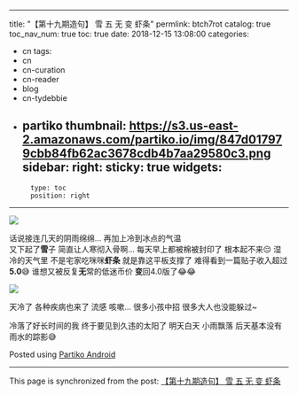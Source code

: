 
---
title: "【第十九期造句】
雪   五   无   变   虾条"
permlink: btch7rot
catalog: true
toc_nav_num: true
toc: true
date: 2018-12-15 13:08:00
categories:
- cn
tags:
- cn
- cn-curation
- cn-reader
- blog
- cn-tydebbie
- partiko
thumbnail: https://s3.us-east-2.amazonaws.com/partiko.io/img/847d017979cbb84fb62ac3678cdb4b7aa29580c3.png
sidebar:
    right:
        sticky: true
widgets:
    -
        type: toc
        position: right
---




![](https://s3.us-east-2.amazonaws.com/partiko.io/img/847d017979cbb84fb62ac3678cdb4b7aa29580c3.png)

话说接连几天的阴雨绵绵...
再加上冷到冰点的气温   
又下起了**雪**子
简直让人寒彻入骨啊...
每天早上都被棉被封印了
根本起不来😔
湿冷的天气里
不是宅家吃咪咪**虾条**
就是靠这平板支撑了
难得看到一篇贴子收入超过**5.0**😅
谁想又被反复**无**常的低迷币价
**变**回4.0版了😂😂


![](https://s3.us-east-2.amazonaws.com/partiko.io/img/753cfa4c297a6ad7f5df5f3e865caf4f2b6c8c41.png)

天冷了
各种疾病也来了
流感  咳嗽…
很多小孩中招
很多大人也没能躲过~

冷落了好长时间的我
终于要见到久违的太阳了
明天白天  小雨飘落
后天基本没有雨水的踪影😅



Posted using [Partiko Android](https://steemit.com/@partiko-android)

- - -

This page is synchronized from the post: [【第十九期造句】
雪   五   无   变   虾条](https://steemit.com/@annepink/btch7rot)
